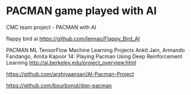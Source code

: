 # PACMAN game played with AI
CMC team project - PACMAN with AI

flappy bird ai
https://github.com/leimao/Flappy_Bird_AI

PACMAN ML
TensorFlow Machine Learning Projects Ankit Jain, Armando Fandango, Amita Kapoor
14: Playing Pacman Using Deep Reinforcement Learning
http://ai.berkeley.edu/project_overview.html

https://github.com/arshiyaansari/AI-Pacman-Project

https://github.com/bourbonut/dqn-pacman
